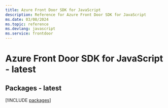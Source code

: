 ```yaml
---
title: Azure Front Door SDK for JavaScript
description: Reference for Azure Front Door SDK for JavaScript
ms.date: 03/08/2024
ms.topic: reference
ms.devlang: javascript
ms.service: frontdoor
---
```

# Azure Front Door SDK for JavaScript - latest
## Packages - latest
[!INCLUDE [packages](front-door-index.md)]